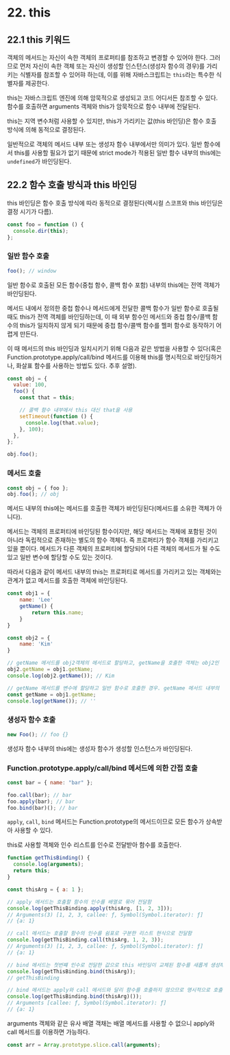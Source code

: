 # 22. this

## 22.1 this 키워드

객체의 메서드는 자신이 속한 객체의 프로퍼티를 참조하고 변경할 수 있어야 한다. 그러므로 먼저 자신이 속한 객체 또는 자신이 생성할 인스턴스(생성자 함수의 경우)를 가리키는 식별자를 참조할 수 있어햐 하는데, 이를 위해 자바스크립트는 `this`라는 특수한 식별자를 제공한다.

this는 자바스크립트 엔진에 의해 암묵적으로 생성되고 코드 어디서든 참조할 수 있다. 함수를 호출하면 arguments 객체와 this가 암묵적으로 함수 내부에 전달된다.

this는 지역 변수처럼 사용할 수 있지만, this가 가리키는 값(this 바인딩)은 함수 호출 방식에 의해 동적으로 결정된다.

일반적으로 객체의 메서드 내부 또는 생성자 함수 내부에서만 의미가 있다. 일반 함수에서 this를 사용할 필요가 없기 때문에 strict mode가 적용된 일반 함수 내부의 this에는 `undefined`가 바인딩된다.

## 22.2 함수 호출 방식과 this 바인딩

this 바인딩은 함수 호출 방식에 따라 동적으로 결정된다(렉시컬 스코프와 this 바인딩은 결정 시기가 다름).

```jsx
const foo = function () {
  console.dir(this);
};
```

### 일반 함수 호출

```jsx
foo(); // window
```

일반 함수로 호출된 모든 함수(중첩 함수, 콜백 함수 포함) 내부의 this에는 전역 객체가 바인딩된다.

메서드 내에서 정의한 중첩 함수나 메서드에게 전달한 콜백 함수가 일반 함수로 호출될 때도 this가 전역 객체를 바인딩하는데, 이 때 외부 함수인 메서드와 중첩 함수/콜백 함수의 this가 일치하지 않게 되기 때문에 중첩 함수/콜백 함수를 헬퍼 함수로 동작하기 어렵게 만든다.

이 때 메서드의 this 바인딩과 일치시키기 위해 다음과 같은 방법을 사용할 수 있다(혹은 Function.prototype.apply/call/bind 메서드를 이용해 this를 명시적으로 바인딩하거나, 화살표 함수를 사용하는 방법도 있다. 추후 설명).

```jsx
const obj = {
  value: 100,
  foo() {
    const that = this;

    // 콜백 함수 내부에서 this 대신 that을 사용
    setTimeout(function () {
      console.log(that.value);
    }, 100);
  },
};

obj.foo();
```

### 메서드 호출

```jsx
const obj = { foo };
obj.foo(); // obj
```

메서드 내부의 this에는 메서드를 호출한 객체가 바인딩된다(메서드를 소유한 객체가 아니다).

메서드는 객체의 프로퍼티에 바인딩된 함수이지만, 해당 메서드는 객체에 포함된 것이 아니라 독립적으로 존재하는 별도의 함수 객체다. 즉 프로퍼티가 함수 객체를 가리키고 있을 뿐이다. 메서드가 다른 객체의 프로퍼티에 할당되어 다른 객체의 메서드가 될 수도 있고 일반 변수에 할당할 수도 있는 것이다.

따라서 다음과 같이 메서드 내부의 this는 프로퍼티로 메서드를 가리키고 있는 객체와는 관계가 없고 메서드를 호출한 객체에 바인딩된다.

```jsx
const obj1 = {
	name: 'Lee'
	getName() {
		return this.name;
	}
}

const obj2 = {
	name: 'Kim'
}

// getName 메서드를 obj2객체의 메서드로 할당하고, getName을 호출한 객체는 obj2인 경우
obj2.getName = obj1.getName;
console.log(obj2.getName()); // Kim

// getName 메서드를 변수에 할당하고 일반 함수로 호출한 경우. getName 메서드 내부의 this.name은 window.name과 같다.
const getName = obj1.getName;
console.log(getName()); // ''
```

### 생성자 함수 호출

```jsx
new Foo(); // foo {}
```

생성자 함수 내부의 this에는 생성자 함수가 생성할 인스턴스가 바인딩된다.

### Function.prototype.apply/call/bind 메서드에 의한 간접 호출

```jsx
const bar = { name: "bar" };

foo.call(bar); // bar
foo.apply(bar); // bar
foo.bind(bar)(); // bar
```

`apply`, `call`, `bind` 메서드는 Function.prototype의 메서드이므로 모든 함수가 상속받아 사용할 수 있다.

this로 사용할 객체와 인수 리스트를 인수로 전달받아 함수를 호출한다.

```jsx
function getThisBinding() {
  console.log(arguments);
  return this;
}

const thisArg = { a: 1 };

// apply 메서드는 호출할 함수의 인수를 배열로 묶어 전달함
console.log(getThisBinding.apply(thisArg, [1, 2, 3]));
// Arguments(3) [1, 2, 3, callee: ƒ, Symbol(Symbol.iterator): ƒ]
// {a: 1}

// call 메서드는 호출할 함수의 인수를 쉼표로 구분한 리스트 현식으로 전달함
console.log(getThisBinding.call(thisArg, 1, 2, 3));
// Arguments(3) [1, 2, 3, callee: ƒ, Symbol(Symbol.iterator): ƒ]
// {a: 1}

// bind 메서드는 첫번쨰 인수로 전달한 값으로 this 바인딩이 교체된 함수를 새롭게 생성해 반환함
console.log(getThisBinding.bind(thisArg));
// getThisBinding

// bind 메서드는 apply와 call 메서드와 달리 함수를 호출하지 않으므로 명시적으로 호출해야 함
console.log(getThisBinding.bind(thisArg)());
// Arguments [callee: ƒ, Symbol(Symbol.iterator): ƒ]
// {a: 1}
```

arguments 객체와 같은 유사 배열 객채는 배열 메서드를 사용할 수 없으니 apply와 call 메서드를 이용하면 가능하다.

```jsx
const arr = Array.prototype.slice.call(arguments);
```
